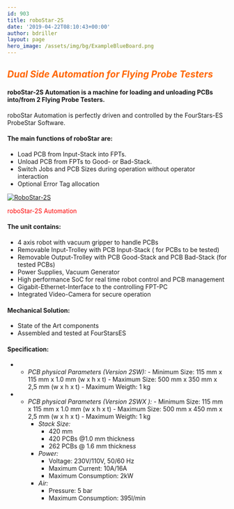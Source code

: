```yaml
---
id: 903
title: roboStar-2S
date: '2019-04-22T08:10:43+00:00'
author: bdriller
layout: page
hero_image: /assets/img/bg/ExampleBlueBoard.png
---
```


## <span style="color: #ff6600;">***Dual Side Automation for Flying Probe Testers*** </span>

#### **roboStar-2S Automation is a machine for loading and unloading PCBs into/from 2 Flying Probe Testers.**

roboStar Automation is perfectly driven and controlled by the FourStars-ES ProbeStar Software.

#### **The main functions of roboStar are:**

- Load PCB from Input-Stack into FPTs.
- Unload PCB from FPTs to Good- or Bad-Stack.
- Switch Jobs and PCB Sizes during operation without operator interaction
- Optional Error Tag allocation

[![](http://www.4stars-es.com/wp-content/uploads/2018/10/RoboStar-2Ssmall-1024x890.jpg "RoboStar-2S")](http://www.4stars-es.com/wp-content/uploads/2018/10/RoboStar-2Ssmall.jpg)

<span style="color: #ff0000;"> roboStar-2S Automation </span>

#### **The unit contains:**

- 4 axis robot with vacuum gripper to handle PCBs
- Removable Input-Trolley with PCB Input-Stack ( for PCBs to be tested)
- Removable Output-Trolley with PCB Good-Stack and PCB Bad-Stack (for tested PCBs)
- Power Supplies, Vacuum Generator
- High performance SoC for real time robot control and PCB management
- Gigabit-Ethernet-Interface to the controlling FPT-PC
- Integrated Video-Camera for secure operation

#### **Mechanical Solution:**

- State of the Art components
- Assembled and tested at FourStarsES

#### **Specification:**

- - *PCB physical Parameters (Version 2SW):*
        - Minimum Size: 115 mm x 115 mm x 1.0 mm (w x h x t)
        - Maximum Size: 500 mm x 350 mm x 2,5 mm (w x h x t)
        - Maximum Weigth: 1 kg

- - *PCB physical Parameters (Version 2SWX ):*
        - Minimum Size: 115 mm x 115 mm x 1.0 mm (w x h x t)
        - Maximum Size: 500 mm x 450 mm x 2,5 mm (w x h x t)
        - Maximum Weigth: 1 kg
    - *Stack Size:*
        - 420 mm
        - 420 PCBs @1.0 mm thickness
        - 262 PCBs @ 1.6 mm thicknes*s*
    - *Power:*
        - Voltage: 230V/110V, 50/60 Hz
        - Maximum Current: 10A/16A
        - Maximum Consumption: 2kW
    - *Air:*
        - Pressure: 5 bar
        - Maximum Consumption: 395l/min
